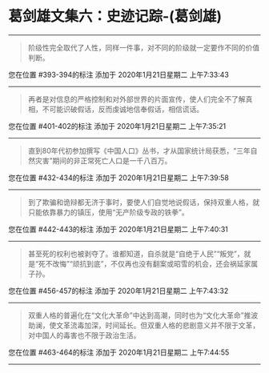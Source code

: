 # 葛剑雄文集六：史迹记踪-(葛剑雄)

---

> 阶级性完全取代了人性，同样一件事，对不同的阶级就一定要作不同的价值判断。

您在位置 #393-394的标注 添加于 2020年1月21日星期二 上午7:33:43

---

> 再者是对信息的严格控制和对外部世界的片面宣传，使人们完全不了解真相，不可能识破假话，反而虔诚地信奉假话，相信谎话。

您在位置 #401-402的标注 添加于 2020年1月21日星期二 上午7:35:21

---

> 直到80年代初参加撰写《中国人口》丛书，才从国家统计局获悉，“三年自然灾害”期间的非正常死亡人口是一千八百万。

您在位置 #432-434的标注 添加于 2020年1月21日星期二 上午7:39:58

---

> 到了欺骗和诡辩都无济于事时，要使人们自觉地说假话，保持双重人格，就只能依靠暴力的镇压，使用“无产阶级专政的铁拳”。

您在位置 #442-443的标注 添加于 2020年1月21日星期二 上午7:40:31

---

> 甚至死的权利也被剥夺了。谁都知道，自杀就是“自绝于人民”“叛党”，就是“死不改悔”“顽抗到底”，不仅再也没有翻案或昭雪的机会，还会祸延家属子孙。

您在位置 #456-457的标注 添加于 2020年1月21日星期二 上午7:43:32

---

> 双重人格的普遍化在“文化大革命”中达到高潮，同时也为“文化大革命”推波助澜，使文革流毒加深，时间延长。但双重人格的悲剧意义并不限于文革，对中国人的毒害也不限于政治生活。

您在位置 #463-464的标注 添加于 2020年1月21日星期二 上午7:44:55

---

